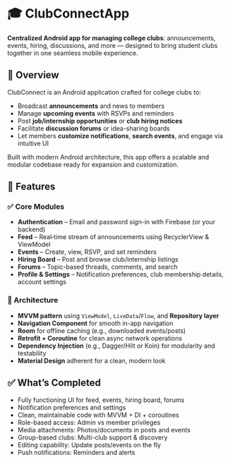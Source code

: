 
# 🎓 ClubConnectApp

**Centralized Android app for managing college clubs**: announcements, events, hiring, discussions, and more — designed to bring student clubs together in one seamless mobile experience.

## 📱 Overview

ClubConnect is an Android application crafted for college clubs to:

* Broadcast **announcements** and news to members
* Manage **upcoming events** with RSVPs and reminders
* Post **job/internship opportunities** or **club hiring notices**
* Facilitate **discussion forums** or idea-sharing boards
* Let members **customize notifications**, **search events**, and engage via intuitive UI

Built with modern Android architecture, this app offers a scalable and modular codebase ready for expansion and customization.

## 🧩 Features

### ✅ Core Modules

* **Authentication** – Email and password sign-in with Firebase (or your backend)
* **Feed** – Real‑time stream of announcements using RecyclerView & ViewModel
* **Events** – Create, view, RSVP, and set reminders
* **Hiring Board** – Post and browse club/internship listings
* **Forums** – Topic-based threads, comments, and search
* **Profile & Settings** – Notification preferences, club membership details, account settings

### 🔧 Architecture

* **MVVM pattern** using `ViewModel`, `LiveData`/`Flow`, and **Repository layer**
* **Navigation Component** for smooth in-app navigation
* **Room** for offline caching (e.g., downloaded events/posts)
* **Retrofit + Coroutine** for clean async network operations
* **Dependency Injection** (e.g., Dagger/Hilt or Koin) for modularity and testability
* **Material Design** adherent for a clean, modern look


## ✅ What’s Completed

* Fully functioning UI for feed, events, hiring board, forums
* Notification preferences and settings
* Clean, maintainable code with MVVM + DI + coroutines
* Role-based access: Admin vs member privileges
* Media attachments: Photos/documents in posts and events
* Group-based clubs: Multi-club support & discovery
* Editing capability: Update posts/events on the fly
* Push notifications: Reminders and alerts


